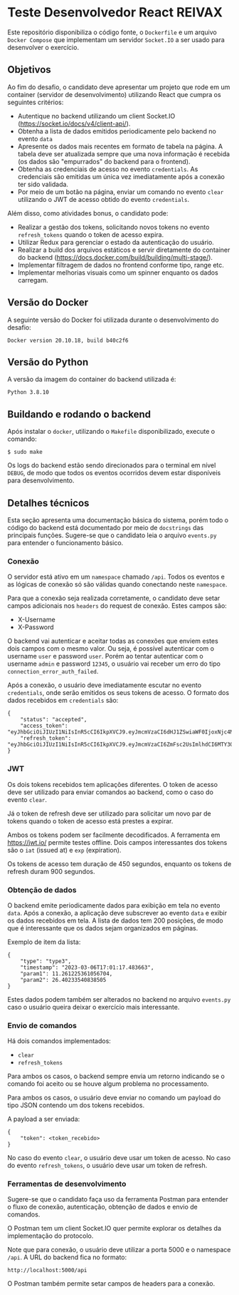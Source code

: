 # Teste Desenvolvedor React REIVAX

Este repositório disponibiliza o código fonte, o `Dockerfile` e um arquivo `Docker Compose` que implementam um servidor `Socket.IO` a ser usado para desenvolver o exercício.


## Objetivos

Ao fim do desafio, o candidato deve apresentar um projeto que rode em um container (servidor de desenvolvimento) utilizando React que cumpra os seguintes critérios:

- Autentique no backend utilizando um client Socket.IO (https://socket.io/docs/v4/client-api/).
- Obtenha a lista de dados emitidos periodicamente pelo backend no evento `data`
- Apresente os dados mais recentes em formato de tabela na página. A tabela deve ser atualizada sempre que uma nova informação é recebida (os dados são "empurrados" do backend para o frontend).
- Obtenha as credenciais de acesso no evento `credentials`. As credenciais são emitidas um única vez imediatamente após a conexão ter sido validada.
- Por meio de um botão na página, enviar um comando no evento `clear` utilizando o JWT de acesso obtido do evento `credentials`. 

Além disso, como atividades bonus, o candidato pode:
- Realizar a gestão dos tokens, solicitando novos tokens no evento `refresh_tokens` quando o token de acesso expira.
- Utilizar Redux para gerenciar o estado da autenticação do usuário.
- Realizar a build dos arquivos estáticos e servir diretamente do container do backend (https://docs.docker.com/build/building/multi-stage/).
- Implementar filtragem de dados no frontend conforme tipo, range etc.
- Implementar melhorias visuais como um spinner enquanto os dados carregam.


## Versão do Docker

A seguinte versão do Docker foi utilizada durante o desenvolvimento do desafio:

`Docker version 20.10.18, build b40c2f6`

## Versão do Python

A versão da imagem do container do backend utilizada é:

`Python 3.8.10`

## Buildando e rodando o backend

Após instalar o `docker`, utilizando o `Makefile` disponibilizado, execute o comando:

```
$ sudo make
```

Os logs do backend estão sendo direcionados para o terminal em nível `DEBUG`, de modo que todos os eventos ocorridos devem estar disponíveis para desenvolvimento.

## Detalhes técnicos

Esta seção apresenta uma documentação básica do sistema, porém todo o código do backend está documentado por meio de `docstrings` das principais funções. Sugere-se que o candidato leia o arquivo `events.py` para entender o funcionamento básico.

### Conexão

O servidor está ativo em um `namespace` chamado `/api`. Todos os eventos e as lógicas de conexão só são válidas quando conectando neste `namespace`.

Para que a conexão seja realizada corretamente, o candidato deve setar campos adicionais nos `headers` do request de conexão. Estes campos são:

- X-Username
- X-Password

O backend vai autenticar e aceitar todas as conexões que enviem estes dois campos com o mesmo valor. Ou seja, é possível autenticar com o username `user` e password `user`. Porém ao tentar autenticar com 
o username `admin` e password `12345`, o usuário vai receber um erro do tipo `connection_error_auth_failed`.

Após a conexão, o usuário deve imediatamente escutar no evento `credentials`, onde serão emitidos os seus tokens de acesso. O formato dos dados recebidos em `credentials` são:

```
{
    "status": "accepted",
    "access_token": "eyJhbGciOiJIUzI1NiIsInR5cCI6IkpXVCJ9.eyJmcmVzaCI6dHJ1ZSwiaWF0IjoxNjc4MTIyMDc3LCJqdGkiOiI2ZTg5MDkxMS0zYjg0LTQ1MWItODhlMy1iMGI3MmQ4ZmM2NTgiLCJ0eXBlIjoiYWNjZXNzIiwic3ViIjoiYWEiLCJuYmYiOjE2NzgxMjIwNzcsImV4cCI6MTY3ODEyMjUyN30.uk_UFmqFER98Rig2R8wWdybsgwvFnHflButoya5edQk",
    "refresh_token": "eyJhbGciOiJIUzI1NiIsInR5cCI6IkpXVCJ9.eyJmcmVzaCI6ZmFsc2UsImlhdCI6MTY3ODEyMjA3NywianRpIjoiNGY4MDQ3MjgtYmYxOS00ZTNlLTgwZDQtZmY4ZTc0NTNlNTcwIiwidHlwZSI6InJlZnJlc2giLCJzdWIiOiJhYSIsIm5iZiI6MTY3ODEyMjA3NywiZXhwIjoxNjc4MTIyOTc3fQ.YqZ7jKXxFENc8RmgjJLOjnRM4E0zCfTUQ5M_4BfBtis"
}
```

### JWT

Os dois tokens recebidos tem aplicações diferentes. O token de acesso deve ser utilizado para enviar comandos ao backend, como o caso do evento `clear`.

Já o token de refresh deve ser utilizado para solicitar um novo par de tokens quando o token de acesso está prestes a expirar.

Ambos os tokens podem ser facilmente decodificados. A ferramenta em https://jwt.io/ permite testes offline. Dois campos interessantes dos tokens são o `iat` (issued at) e `exp` (expiration). 

Os tokens de acesso tem duração de 450 segundos, enquanto os tokens de refresh duram 900 segundos.

### Obtenção de dados

O backend emite periodicamente dados para exibição em tela no evento `data`. Após a conexão, a aplicação deve subscrever ao evento `data` e exibir os dados recebidos em tela. A lista de dados tem 200 posições, de modo que é interessante que os dados sejam organizados em páginas.

Exemplo de item da lista:

```
{
    "type": "type3",
    "timestamp": "2023-03-06T17:01:17.483663",
    "param1": 11.261225361056704,
    "param2": 26.40233540838505
}
```

Estes dados podem também ser alterados no backend no arquivo `events.py` caso o usuário queira deixar o exercício mais interessante.


### Envio de comandos

Há dois comandos implementados:

- `clear`
- `refresh_tokens`

Para ambos os casos, o backend sempre envia um retorno indicando se o comando foi aceito ou se houve algum problema no processamento. 

Para ambos os casos, o usuário deve enviar no comando um payload do tipo JSON contendo um dos tokens recebidos.

A payload a ser enviada:
```
{
    "token": <token_recebido>
}
```

No caso do evento `clear`, o usuário deve usar um token de acesso. No caso do evento `refresh_tokens`, o usuário deve usar um token de refresh.

### Ferramentas de desenvolvimento

Sugere-se que o candidato faça uso da ferramenta Postman para entender o fluxo de conexão, autenticação, obtenção de dados e envio de comandos.

O Postman tem um client Socket.IO quer permite explorar os detalhes da implementação do protocolo.

Note que para conexão, o usuário deve utilizar a porta 5000 e o namespace `/api`. A URL do backend fica no formato:

```
http://localhost:5000/api
```

O Postman também permite setar campos de headers para a conexão.